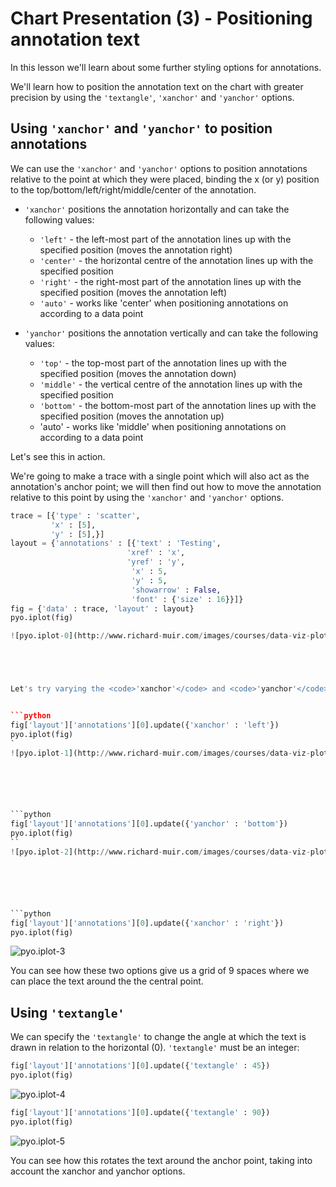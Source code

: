 
# Chart Presentation (3) - Positioning annotation text

In this lesson we'll learn about some further styling options for annotations.

We'll learn how to position the annotation text on the chart with greater precision by using the <code>'textangle'</code>, <code>'xanchor'</code> and <code>'yanchor'</code> options.






 






## Using <code>'xanchor'</code> and <code>'yanchor'</code> to position annotations

We can use the <code>'xanchor'</code> and <code>'yanchor'</code> options to position annotations relative to the point at which they were placed, binding the x (or y) position to the top/bottom/left/right/middle/center of the annotation.

- <code>'xanchor'</code> positions the annotation horizontally and can take the following values:
    - <code>'left'</code> - the left-most part of the annotation lines up with the specified position (moves the annotation right)
    - <code>'center'</code> - the horizontal centre of the annotation lines up with the specified position
    - <code>'right'</code> - the right-most part of the annotation lines up with the specified position (moves the annotation left)
    - <code>'auto'</code> - works like 'center' when positioning annotations on according to a data point
  
  
- <code>'yanchor'</code> positions the annotation vertically and can take the following values:
    - <code>'top'</code> - the top-most part of the annotation lines up with the specified position (moves the annotation down)
    - <code>'middle'</code> - the vertical centre of the annotation lines up with the specified position
    - <code>'bottom'</code> - the bottom-most part of the annotation lines up with the specified position (moves the annotation up)
    - <code></code>'auto' - works like 'middle' when positioning annotations on according to a data point

Let's see this in action.

We're going to make a trace with a single point which will also act as the annotation's anchor point; we will then find out how to move the annotation relative to this point by using the <code>'xanchor'</code> and <code>'yanchor'</code> options.


```python
trace = [{'type' : 'scatter',
         'x' : [5],
         'y' : [5],}]
layout = {'annotations' : [{'text' : 'Testing',
                          'xref' : 'x',
                          'yref' : 'y',
                           'x' : 5,
                           'y' : 5,
                           'showarrow' : False,
                           'font' : {'size' : 16}}]}
fig = {'data' : trace, 'layout' : layout}
pyo.iplot(fig)

![pyo.iplot-0](http://www.richard-muir.com/images/courses/data-viz-plotly-python/testSection/Chart%20Presentation%20(3)%20-%20Styling%20annotations/pyo.iplot-0.png)```





Let's try varying the <code>'xanchor'</code> and <code>'yanchor'</code> values:


```python
fig['layout']['annotations'][0].update({'xanchor' : 'left'})
pyo.iplot(fig)
`
![pyo.iplot-1](http://www.richard-muir.com/images/courses/data-viz-plotly-python/testSection/Chart%20Presentation%20(3)%20-%20Styling%20annotations/pyo.iplot-1.png)``






```python
fig['layout']['annotations'][0].update({'yanchor' : 'bottom'})
pyo.iplot(fig)
``
![pyo.iplot-2](http://www.richard-muir.com/images/courses/data-viz-plotly-python/testSection/Chart%20Presentation%20(3)%20-%20Styling%20annotations/pyo.iplot-2.png)`






```python
fig['layout']['annotations'][0].update({'xanchor' : 'right'})
pyo.iplot(fig)
```
![pyo.iplot-3](http://www.richard-muir.com/images/courses/data-viz-plotly-python/testSection/Chart%20Presentation%20(3)%20-%20Styling%20annotations/pyo.iplot-3.png)





You can see how these two options give us a grid of 9 spaces where we can place the text around the the central point.

## Using <code>'textangle'</code>

We can specify the <code>'textangle'</code> to change the angle at which the text is drawn in relation to the horizontal (0). <code>'textangle'</code> must be an integer:


```python
fig['layout']['annotations'][0].update({'textangle' : 45})
pyo.iplot(fig)
```

![pyo.iplot-4](http://www.richard-muir.com/images/courses/data-viz-plotly-python/testSection/Chart%20Presentation%20(3)%20-%20Styling%20annotations/pyo.iplot-4.png)





```python
fig['layout']['annotations'][0].update({'textangle' : 90})
pyo.iplot(fig)
```


![pyo.iplot-5](http://www.richard-muir.com/images/courses/data-viz-plotly-python/testSection/Chart%20Presentation%20(3)%20-%20Styling%20annotations/pyo.iplot-5.png)



You can see how this rotates the text around the anchor point, taking into account the xanchor and yanchor options.


